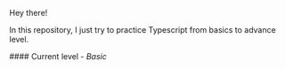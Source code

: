Hey there! 

In this repository, I just try to practice Typescript from basics to advance level. 

#### Current level - _Basic_ 